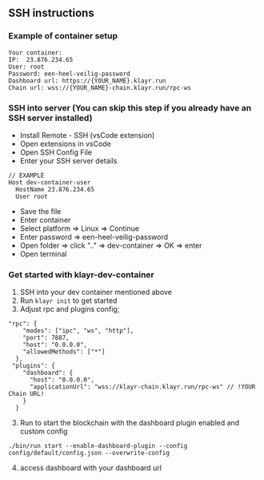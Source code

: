 ## SSH instructions

### Example of container setup

```
Your container:
IP:  23.876.234.65
User: root
Password: een-heel-veilig-password
Dashboard url: https://{YOUR_NAME}.klayr.run
Chain url: wss://{YOUR_NAME}-chain.klayr.run/rpc-ws
```

### SSH into server (You can skip this step if you already have an SSH server installed)

- Install Remote - SSH (vsCode extension)
- Open extensions in vsCode
- Open SSH Config File
- Enter your SSH server details

```
// EXAMPLE
Host dev-container-user
  HostName 23.876.234.65
  User root
```

- Save the file
- Enter container
- Select platform => Linux => Continue
- Enter password => een-heel-veilig-password
- Open folder => click ".." => dev-container => OK => enter
- Open terminal

### Get started with klayr-dev-container

1. SSH into your dev container mentioned above
2. Run `klayr init` to get started
3. Adjust rpc and plugins config;

```
"rpc": {
    "modes": ["ipc", "ws", "http"],
    "port": 7887,
    "host": "0.0.0.0",
    "allowedMethods": ["*"]
  },
 "plugins": {
    "dashboard": {
      "host": "0.0.0.0",
      "applicationUrl": "wss://klayr-chain.klayr.run/rpc-ws" // !YOUR Chain URL!
    }
  }
```

3. Run to start the blockchain with the dashboard plugin enabled and custom config

```
./bin/run start --enable-dashboard-plugin --config config/default/config.json --overwrite-config
```

4. access dashboard with your dashboard url
